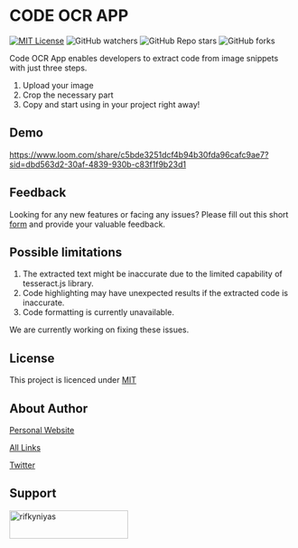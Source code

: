 # CODE OCR APP

[![MIT License](https://img.shields.io/badge/License-MIT-green.svg)](https://choosealicense.com/licenses/mit/)
![GitHub watchers](https://img.shields.io/github/watchers/rifkyniyas/code-ocr-app)
![GitHub Repo stars](https://img.shields.io/github/stars/rifkyniyas/code-ocr-app)
![GitHub forks](https://img.shields.io/github/forks/rifkyniyas/code-ocr-app)

Code OCR App enables developers to extract code from image snippets with just three steps.

1. Upload your image
2. Crop the necessary part
3. Copy and start using in your project right away!

## Demo

https://www.loom.com/share/c5bde3251dcf4b94b30fda96cafc9ae7?sid=dbd563d2-30af-4839-930b-c83f1f9b23d1

## Feedback

Looking for any new features or facing any issues? Please fill out this short [form](https://code-ocr-app.vercel.app/#feedback) and provide your valuable feedback.

## Possible limitations

1. The extracted text might be inaccurate due to the limited capability of tesseract.js library.
2. Code highlighting may have unexpected results if the extracted code is inaccurate.
3. Code formatting is currently unavailable.

We are currently working on fixing these issues.

## License

This project is licenced under [MIT](https://github.com/rifkyniyas/code-ocr-app/blob/main/LICENSE.md)

## About Author

[Personal Website](https://rifkyniyas.vercel.app/)

[All Links](https://findrifky.netlify.app/)

[Twitter](https://twitter.com/NiyasRifky)

## Support

<a href="https://www.buymeacoffee.com/rifkyniyas"> <img align="left" src="https://cdn.buymeacoffee.com/buttons/v2/default-yellow.png" height="50" width="210" alt="rifkyniyas" /></a>
